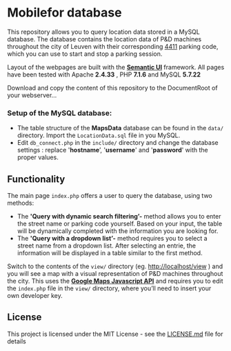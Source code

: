 # Mobilefor database

This repository allows you to query location data stored in a MySQL database. The database contains the location data of P&D machines throughout the city of Leuven with their corresponding [4411](https://www.4411.be/en/how-does-it-work/on-street/) parking code, which you can use to start and stop a parking session.

Layout of the webpages are built with the [**Semantic UI**](https://semantic-ui.com/) framework. All pages have been tested with Apache **2.4.33** , PHP **7.1.6** and MySQL **5.7.22**

Download and copy the content of this repository to the DocumentRoot of your webserver… 



### Setup of the MySQL database:

- The table structure of the **MapsData** database can be found in the `data/` directory. Import the `LocationData.sql` file in you MySQL.
- Edit `db_connect.php` in the `include/` directory and change the database settings : replace '**hostname**’, '**username**' and '**password**' with the proper values.



## Functionality

The main page `index.php` offers a user to query the database, using two methods:

- The **'Query with dynamic search filtering’-** method allows you to enter the street name or parking code yourself. Based on your input, the table will be dynamically completed with the information you are looking for.
- The **'Query with a dropdown list’-** method requires you to select a street name from a dropdown list. After selecting an entrie, the information will be displayed in a table similar to the first method.

Switch to the contents of the `view/` directory (eg. [http://localhost/view](http://localhost/view/index.php) ) and you will see a map with a visual representation of P&D machines throughout the city. This uses the [**Google Maps Javascript API**](https://developers.google.com/maps/documentation/javascript/tutorial) and requires you to edit the `index.php` file in the `view/` directory, where you’ll need to insert your own developer key.

## License

This project is licensed under the MIT License - see the [LICENSE.md](LICENSE.md) file for details


